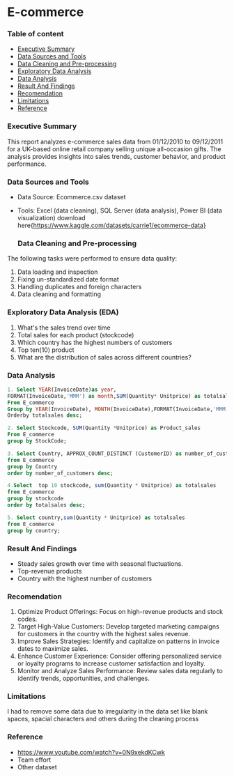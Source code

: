 # E-commerce

### Table of content
- [Executive Summary](#executive-summary)
- [Data Sources and Tools](#data-sources-and-tools)
- [Data Cleaning and Pre-processing](#data-cleaning-and-pre-processing)
- [Exploratory Data Analysis](exploratory-data-analysis)
- [Data Analysis](#data-analysis)
- [Result And Findings](#result-and-findings)
- [Recomendation](#recomendation)
- [Limitations](#limitations)
- [Reference](#reference) 


### Executive Summary
This report analyzes e-commerce sales data from 01/12/2010 to 09/12/2011 for a UK-based online retail company selling unique all-occasion gifts. The analysis provides insights into sales trends, customer behavior, and product performance. 

### Data Sources and Tools
- Data Source: Ecommerce.csv dataset
- Tools: Excel (data cleaning), SQL Server (data analysis), Power BI (data visualization) download here{https://www.kaggle.com/datasets/carrie1/ecommerce-data}

  ### Data Cleaning and Pre-processing
The following tasks were performed to ensure data quality:
1. Data loading and inspection
2. Fixing un-standardized date format
3. Handling duplicates and foreign characters
4. Data cleaning and formatting

### Exploratory Data Analysis (EDA)
1. What's the sales trend over time
2. Total sales for each product (stockcode)
3. Which country has the highest numbers of customers
4. Top ten(10) product
5.  What are the distribution of sales across different countries?

### Data Analysis
```SQL
1. Select YEAR(InvoiceDate)as year,
FORMAT(InvoiceDate,'MMM') as month,SUM(Quantity* Unitprice) as totalsales
From E_commerce
Group by YEAR(InvoiceDate), MONTH(InvoiceDate),FORMAT(InvoiceDate,'MMM')
Orderby totalsales desc;

2. Select Stockcode, SUM(Quantity *Unitprice) as Product_sales
From E_commerce
group by StockCode;

3. Select Country, APPROX_COUNT_DISTINCT (CustomerID) as number_of_customers 
from E_commerce
group by Country
order by number_of_customers desc;

4.Select  top 10 stockcode, sum(Quantity * Unitprice) as totalsales
from E_commerce
group by stockcode
order by totalsales desc;

5. Select country,sum(Quantity * Unitprice) as totalsales
from E_commerce
group by country;
```
### Result And Findings
- Steady sales growth over time with seasonal fluctuations.
- Top-revenue products
 - Country with the highest number of customers

### Recomendation
1. Optimize Product Offerings: Focus on high-revenue products and stock codes.
2. Target High-Value Customers: Develop targeted marketing campaigns for customers in the country with the highest sales revenue.
3. Improve Sales Strategies: Identify and capitalize on patterns in invoice dates to maximize sales.
4. Enhance Customer Experience: Consider offering personalized service or loyalty programs to increase customer satisfaction and loyalty.
5. Monitor and Analyze Sales Performance: Review sales data regularly to identify trends, opportunities, and challenges.


### Limitations
I had to remove some data due to irregularity in the data set like blank spaces, spacial characters and others during the cleaning process

### Reference 
- https://www.youtube.com/watch?v=0N9xekdKCwk
- Team effort
- Other dataset







